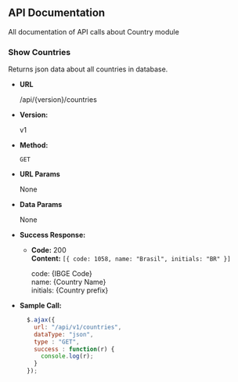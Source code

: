 ## API Documentation

All documentation of API calls about Country module


### Show Countries

  Returns json data about all countries in database.

* **URL**

  /api/{version}/countries

* **Version:**

  v1

* **Method:**

  `GET`
  
* **URL Params**

  None

* **Data Params**

  None

* **Success Response:**

  * **Code:** 200 <br />
    **Content:** `[{ code: 1058, name: "Brasil", initials: "BR" }]`

    code: {IBGE Code}<br />
    name: {Country Name}<br />
    initials: {Country prefix}
 

* **Sample Call:**

  ```javascript
    $.ajax({
      url: "/api/v1/countries",
      dataType: "json",
      type : "GET",
      success : function(r) {
        console.log(r);
      }
    });
  ```